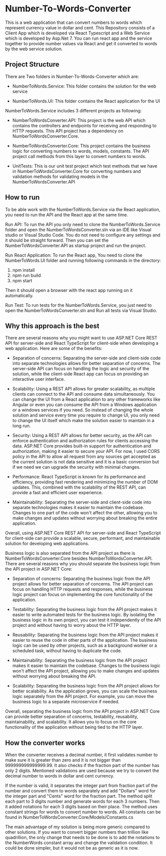 # Number-To-Words-Converter

This is a web application that can convert numbers to words which represent currency value in dollar and cent. This Repository consists of a Client App which is developed via React Typescript and a Web Service which is developed by Asp.Net 7. You can run react app and the service together to provide number values via React and get it converted to words by the web service solution. 



## Project Structure

There are Two folders in Number-To-Words-Converter which are:

- NumberToWords.Service: This folder contains the solution for the web service

- NumberToWords.UI: This folder contains the React application for the UI



NumberToWords.Service includes 3 different projects as following:

- NumberToWordsConverter.API: This project is the web API which contains the controllers and endpoints for receiving and responding to HTTP requests. This API project has a dependency on NumberToWordsConverter.Core.

- NumberToWordsConverter.Core: This project contains the business logic for converting numbers to words, models, constants. The API project call methods from this layer to convert numbers to words.

- UnitTests: This is our unit test project which test methods that we have in NumberToWordsConverter.Core for converting numbers and validation methods for validating models in the NumberToWordsConverter.API



## How to run

To be able work with the NumberToWords.Service via the React application, you need to run the API and the React app at the same time. 

Run API: To run the API you only need to clone the NumberToWords.Service folder and open the NumberToWordsConverter.sln via an IDE like Visual studio or Visual Studio Code. You do not need to configure any settings and it should be straight forward. Then you can set the NumberToWordsConverter.API as startup project and run the project.

Run React Application: To run the React app, You need to clone the NumberToWords.UI folder and running following commands in the directory:

1. npm install
2. npm run build 
3. npm start


Then it should open a browser with the react app running on it automatically. 


Run Test: To run tests for the NumberToWords.Service, you just need to open the NumberToWordsConverter.sln and Run all tests via Visual Studio.

## Why this approach is the best
There are several reasons why you might want to use ASP.NET Core REST API for server-side and React TypeScript for client-side when developing a web application. Here are some of the benefits:

- Separation of concerns: Separating the server-side and client-side code into separate technologies allows for better separation of concerns. The server-side API can focus on handling the logic and security of the solution, while the client-side React app can focus on providing an interactive user interface.

- Scalability: Using a REST API allows for greater scalability, as multiple clients can connect to the API and consume data simultaneously. You can change the UI from a React application to any other frameworks like Angular or even you can consume the API from a Windows application or a windows services if you need. So instead of changing the whole solution and service every time you require to change UI, you only need to change the UI itself which make the solution easier to maintain in a long run.

- Security: Using a REST API allows for better security, as the API can enforce authentication and authorization rules for clients accessing the data. ASP.NET Core provides built-in support for authentication and authorization, making it easier to secure your API. For now, I used CORS policy in the API to allow all request from any sources get accepted as the current solution is not data sensitive and it is a basic conversion but if we need we can upgrade the security with minimal changes.

- Performance: React TypeScript is known for its performance and efficiency, providing fast rendering and minimizing the number of DOM updates. This, combined with the scalability of the REST API, can provide a fast and efficient user experience.

- Maintainability: Separating the server-side and client-side code into separate technologies makes it easier to maintain the codebase. Changes to one part of the code won't affect the other, allowing you to make changes and updates without worrying about breaking the entire application.

Overall, using ASP.NET Core REST API for server-side and React TypeScript for client-side can provide a scalable, secure, performant, and maintainable solution for developing web applications. 

Business logic is also separated from the API project as there is NumberToWordsConverter.Core besides NumberToWordsConverter.API. There are several reasons why you should separate the business logic from the API project in ASP.NET Core:

- Separation of concerns: Separating the business logic from the API project allows for better separation of concerns. The API project can focus on handling HTTP requests and responses, while the business logic project can focus on implementing the core functionality of the application.

- Testability: Separating the business logic from the API project makes it easier to write automated tests for the business logic. By isolating the business logic in its own project, you can test it independently of the API project and without having to worry about the HTTP layer.

- Reusability: Separating the business logic from the API project makes it easier to reuse the code in other parts of the application. The business logic can be used by other projects, such as a background worker or a scheduled task, without having to duplicate the code.

- Maintainability: Separating the business logic from the API project makes it easier to maintain the codebase. Changes to the business logic won't affect the API project, allowing you to make changes and updates without worrying about breaking the API.

- Scalability: Separating the business logic from the API project allows for better scalability. As the application grows, you can scale the business logic separately from the API project. For example, you can move the business logic to a separate microservice if needed.

Overall, separating the business logic from the API project in ASP.NET Core can provide better separation of concerns, testability, reusability, maintainability, and scalability. It allows you to focus on the core functionality of the application without being tied to the HTTP layer.

## How the converter works
When the converter receives a decimal number, it first validates number to make sure it is greater than zero and it is not bigger than 999999999999999.99. It also checks if the fraction part of the number has only 2 digits. Mentioned validations are used because we try to convert the decimal number to words in dollar and cent currency. 

If the number is valid, it separates the integer part from fraction part of the number and convert them to words separately and add "Dollars" word for the integer part and "Cents" word for the fraction part. The method split each part to 3 digits number and generate words for each 3 numbers. Then it added notations for each 3 digits based on their place. The method uses constant strings for words to convert number to words. All constants can be found in NumberToWordsConverter.Core/Models/Constants.cs

The main advantage of my solution is being more generic compared to other solutions. If you want to convert bigger numbers than trillion like quadrillion, the only change that needs to be done is to add the notations to the NumberWords constant array and change the validation condition. It could be done simpler, but it would not be as generic as it is now.

